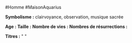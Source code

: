 #Homme #MaisonAquarius 

**Symbolisme :** clairvoyance, observation, musique sacrée

**Age :**
**Taille :**
**Nombre de vies :**
**Nombres de résurrections :**

**Titres :** 
"
"


